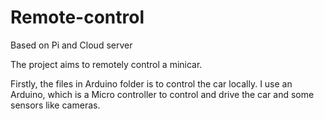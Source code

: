 # Remote-control
Based on Pi and Cloud server

The project aims to remotely control a minicar.

Firstly, the files in Arduino folder is to control the car locally. I use an Arduino, which is a Micro controller to control and drive the car and some sensors like cameras.

